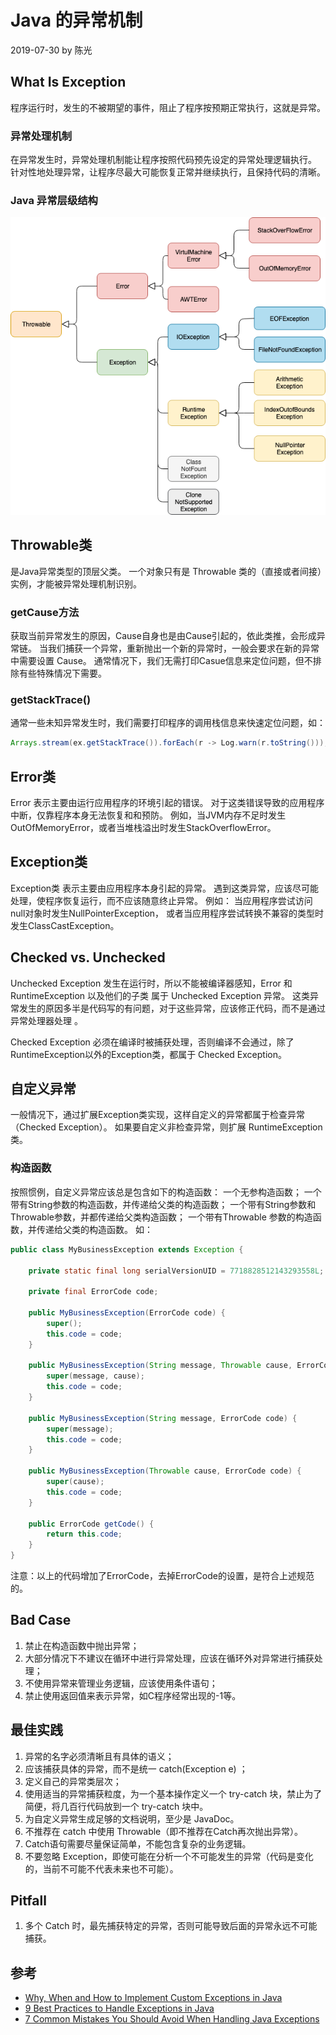 # Java 的异常机制

2019-07-30 by 陈光

## What Is Exception
程序运行时，发生的不被期望的事件，阻止了程序按预期正常执行，这就是异常。

### 异常处理机制
在异常发生时，异常处理机制能让程序按照代码预先设定的异常处理逻辑执行。
针对性地处理异常，让程序尽最大可能恢复正常并继续执行，且保持代码的清晰。
 
### Java 异常层级结构
![Exception-Hierarchy-Diagram.png](../_pic/Exception-Hierarchy-Diagram.png) 

## Throwable类
是Java异常类型的顶层父类。
一个对象只有是 Throwable 类的（直接或者间接）实例，才能被异常处理机制识别。

### getCause方法
获取当前异常发生的原因，Cause自身也是由Cause引起的，依此类推，会形成异常链。
当我们捕获一个异常，重新抛出一个新的异常时，一般会要求在新的异常中需要设置 Cause。
通常情况下，我们无需打印Casue信息来定位问题，但不排除有些特殊情况下需要。

### getStackTrace() 
通常一些未知异常发生时，我们需要打印程序的调用栈信息来快速定位问题，如：
```java
Arrays.stream(ex.getStackTrace()).forEach(r -> Log.warn(r.toString()));
```

## Error类
Error 表示主要由运行应用程序的环境引起的错误。
对于这类错误导致的应用程序中断，仅靠程序本身无法恢复和和预防。
例如，当JVM内存不足时发生OutOfMemoryError，或者当堆栈溢出时发生StackOverflowError。

## Exception类
Exception类 表示主要由应用程序本身引起的异常。
遇到这类异常，应该尽可能处理，使程序恢复运行，而不应该随意终止异常。
例如：
当应用程序尝试访问null对象时发生NullPointerException，
或者当应用程序尝试转换不兼容的类型时发生ClassCastException。

## Checked vs. Unchecked
Unchecked Exception 发生在运行时，所以不能被编译器感知，Error 和 RuntimeException 以及他们的子类
属于 Unchecked Exception 异常。
这类异常发生的原因多半是代码写的有问题，对于这些异常，应该修正代码，而不是通过异常处理器处理 。

Checked Exception 必须在编译时被捕获处理，否则编译不会通过，除了RuntimeException以外的Exception类，都属于 Checked Exception。

## 自定义异常
一般情况下，通过扩展Exception类实现，这样自定义的异常都属于检查异常（Checked Exception）。
如果要自定义非检查异常，则扩展 RuntimeException类。

### 构造函数
按照惯例，自定义异常应该总是包含如下的构造函数：
一个无参构造函数；
一个带有String参数的构造函数，并传递给父类的构造函数；
一个带有String参数和Throwable参数，并都传递给父类构造函数；
一个带有Throwable 参数的构造函数，并传递给父类的构造函数。
如：
```java
public class MyBusinessException extends Exception {
  
	private static final long serialVersionUID = 7718828512143293558L;
	
	private final ErrorCode code;

	public MyBusinessException(ErrorCode code) {
		super();
		this.code = code;
	}

	public MyBusinessException(String message, Throwable cause, ErrorCode code) {
		super(message, cause);
		this.code = code;
	}

	public MyBusinessException(String message, ErrorCode code) {
		super(message);
		this.code = code;
	}

	public MyBusinessException(Throwable cause, ErrorCode code) {
		super(cause);
		this.code = code;
	}
	
	public ErrorCode getCode() {
		return this.code;
	}
}
```
注意：以上的代码增加了ErrorCode，去掉ErrorCode的设置，是符合上述规范的。

## Bad Case
1. 禁止在构造函数中抛出异常；
2. 大部分情况下不建议在循环中进行异常处理，应该在循环外对异常进行捕获处理；
3. 不使用异常来管理业务逻辑，应该使用条件语句；
4. 禁止使用返回值来表示异常，如C程序经常出现的-1等。

## 最佳实践
1. 异常的名字必须清晰且有具体的语义；
2. 应该捕获具体的异常，而不是统一 catch(Exception e) ；
3. 定义自己的异常类层次；
4. 使用适当的异常捕获粒度，为一个基本操作定义一个 try-catch 块，禁止为了简便，将几百行代码放到一个 try-catch 块中。
5. 为自定义异常生成足够的文档说明，至少是 JavaDoc。
6. 不推荐在 catch 中使用 Throwable（即不推荐在Catch再次抛出异常）。
7. Catch语句需要尽量保证简单，不能包含复杂的业务逻辑。
8. 不要忽略 Exception，即使可能在分析一个不可能发生的异常（代码是变化的，当前不可能不代表未来也不可能）。

## Pitfall
1. 多个 Catch 时，最先捕获特定的异常，否则可能导致后面的异常永远不可能捕获。


## 参考
* [Why, When and How to Implement Custom Exceptions in Java](https://stackify.com/java-custom-exceptions/)
* [9 Best Practices to Handle Exceptions in Java](https://stackify.com/best-practices-exceptions-java/)
* [7 Common Mistakes You Should Avoid When Handling Java Exceptions](https://stackify.com/common-mistakes-handling-java-exception/)


